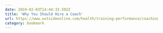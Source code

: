 ```yaml
---
date: 2024-02-03T14:44:33.592Z
title: 'Why You Should Hire a Coach'
url: https://www.outsideonline.com/health/training-performance/coaching-project/
category: bookmark
---
```

